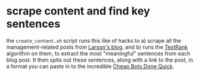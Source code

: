 scrape content and find key sentences
=====================================

the `create_content.sh` script runs this like of hacks to a) scrape
all the management-related posts from [Larson's
blog](https://lethain.com), and b) runs the
[TextRank](https://github.com/summanlp/textrank) algorithm on them, to
extract the most "meaningful" sentences from each blog post.  It then
spits out these sentences, along with a link to the post, in a format
you can paste in to the incredible [Cheap Bots Done
Quick](https://cheapbotsdonequick.com/).
